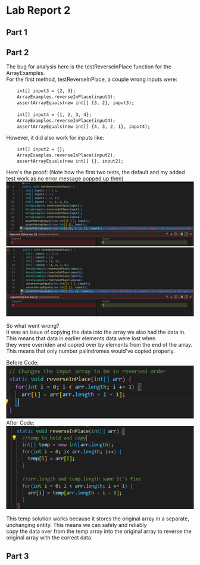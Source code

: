 # Lab Report 2  
  
## Part 1  
## Part 2  
The bug for analysis here is the testReverseInPlace function for the ArrayExamples.  
For the first method, testReverseInPlace, a couple wrong inputs were:  
```
    int[] input3 = {2, 3};  
    ArrayExamples.reverseInPlace(input3);  
    assertArrayEquals(new int[] {3, 2}, input3);  
      
    int[] input4 = {1, 2, 3, 4};
    ArrayExamples.reverseInPlace(input4);
    assertArrayEquals(new int[] {4, 3, 2, 1}, input4);
```  
However, it did also work for inputs like:  
```
    int[] input2 = {};
    ArrayExamples.reverseInPlace(input2);
    assertArrayEquals(new int[] {}, input2);
```  
Here's the proof: (Note how the first two tests, the default and my added test work as no error message popped up then)    
![Image](testReverseInPlaceFailure1.PNG)  
![Image](testReverseInPlaceFailure2.PNG)    

So what went wrong?  
It was an issue of copying the data into the array we also had the data in. This means that data in earlier elements data were lost when  
they were overriden and copied over by elements from the end of the array. This means that only number palindromes would've copied properly.  

Before Code:  
![Image](testReverseInPlaceBefore.PNG)  
After Code:  
![Image](testReverseInPlaceAfter.PNG)  

This temp solution works because it stores the original array in a separate, unchanging entity. This means we can safely and reliably  
copy the data over from the temp array into the original array to reverse the original array with the correct data.  
  
## Part 3  
